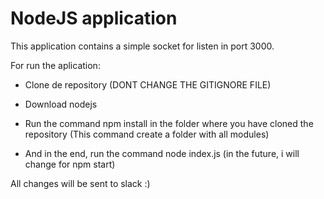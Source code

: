 # NodeJS application

This application contains a simple socket for listen in port 3000.

For run the aplication:

-   Clone de repository (DONT CHANGE THE GITIGNORE FILE)

-   Download nodejs

-   Run the command npm install in the folder where you have cloned the repository (This command create a folder with all modules)

-   And in the end, run the command node index.js (in the future, i will change for npm start)


All changes will be sent to slack :)
